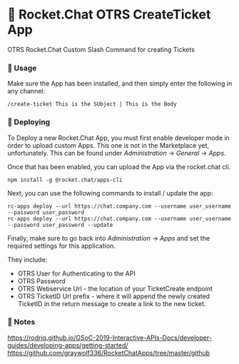 # 🚀 Rocket.Chat OTRS CreateTicket App

OTRS Rocket.Chat Custom Slash Command for creating Tickets

### 💼 Usage

Make sure the App has been installed, and then simply enter the following in any channel:

```
/create-ticket This is the SUbject | This is the Body
```

### 🎉 Deploying

To Deploy a new Rocket.Chat App, you must first enable developer mode in order to upload custom Apps. This one is not in the Marketplace yet, unfortunately. This can be found under *Administration* -> *General* -> *Apps*.

Once that has been enabled, you can upload the App via the rocket.chat cli.

```
npm install -g @rocket.chat/apps-cli
```

Next, you can use the following commands to install / update the app:

```
rc-apps deploy --url https://chat.company.com --username user_username --password user_password
rc-apps deploy --url https://chat.company.com --username user_username --password user_password --update
```

Finally, make sure to go back into *Administration* -> *Apps* and set the required settings for this application.

They include:

- OTRS User for Authenticating to the API
- OTRS Password
- OTRS Webservice Url - the location of your TicketCreate endpoint
- OTRS TicketID Url prefix - where it will append the newly created TicketID in the return message to create a link to the new ticket.

### 📝 Notes

https://rodriq.github.io/GSoC-2019-Interactive-APIs-Docs/developer-guides/developing-apps/getting-started/
https://github.com/graywolf336/RocketChatApps/tree/master/github
